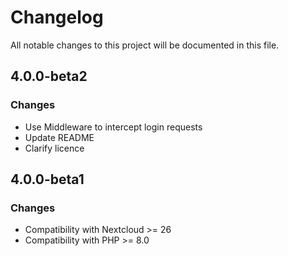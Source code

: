 # Changelog
All notable changes to this project will be documented in this file.

## 4.0.0-beta2
### Changes
- Use Middleware to intercept login requests
- Update README
- Clarify licence

## 4.0.0-beta1
### Changes
- Compatibility with Nextcloud >= 26
- Compatibility with PHP >= 8.0

